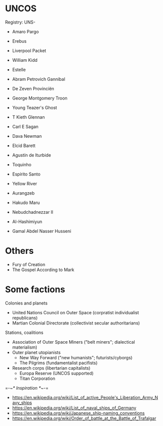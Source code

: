 
# UNCOS

Registry: UNS-<C>

* Amaro Pargo
* Erebus
* Liverpool Packet
* William Kidd
* Estelle
* Abram Petrovich Gannibal
* De Zeven Provinciën
* George Montgomery Troon

* Young Teazer's Ghost
* T Kieth Glennan
* Carl E Sagan
* Dava Newman
* Elcid Barett
* Agustín de Iturbide
* Toquinho
* Espírito Santo

* Yellow River
* Aurangzeb
* Hakudo Maru

* Nebudchadnezzar II
* Al-Hashimiyun
* Gamal Abdel Nasser Husseni

# Others

* Fury of Creation
* The Gospel According to Mark

# Some factions

Colonies and planets

* United Nations Council on Outer Space (corpratist individualist republicans)
* Martian Colonial Directorate (collectivist secular authoritarians)

Stations, coalitions

* Association of Outer Space Miners ("belt miners"; dialectical materialism)
* Outer planet utopianists
    - New Way Forward ("new humanists"; futurists/cyborgs)
    - The Pilgrims (fundamentalist pacifists)
* Research corps (libertarian capitalists)
    - Europa Reserve (UNCOS supported)
    - Titan Corporation



=-_~* Inspiration *~_-=
* https://en.wikipedia.org/wiki/List_of_active_People's_Liberation_Army_Navy_ships
* https://en.wikipedia.org/wiki/List_of_naval_ships_of_Germany
* https://en.wikipedia.org/wiki/Japanese_ship-naming_conventions
* https://en.wikipedia.org/wiki/Order_of_battle_at_the_Battle_of_Trafalgar
